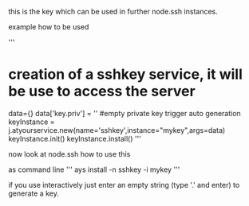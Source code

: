 
this is the key which can be used in further node.ssh instances.

example how to be used

'''
# creation of a sshkey service, it will be use to access the server
data={}
data['key.priv'] = '' #empty private key trigger auto generation
keyInstance = j.atyourservice.new(name='sshkey',instance="mykey",args=data)
keyInstance.init()
keyInstance.install()
'''

now look at node.ssh how to use this

as command line
'''
ays install -n sshkey -i mykey
'''

if you use interactively just enter an empty string (type '.' and enter) to generate a key.

